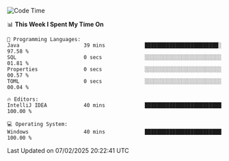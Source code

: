 
<!--START_SECTION:waka-->
![Code Time](http://img.shields.io/badge/Code%20Time-735%20hrs-blue)

📊 **This Week I Spent My Time On** 

```text
💬 Programming Languages: 
Java                     39 mins             ████████████████████████░   97.58 % 
SQL                      0 secs              ░░░░░░░░░░░░░░░░░░░░░░░░░   01.81 % 
Properties               0 secs              ░░░░░░░░░░░░░░░░░░░░░░░░░   00.57 % 
TOML                     0 secs              ░░░░░░░░░░░░░░░░░░░░░░░░░   00.04 % 

🔥 Editors: 
IntelliJ IDEA            40 mins             █████████████████████████   100.00 % 

💻 Operating System: 
Windows                  40 mins             █████████████████████████   100.00 % 
```


 Last Updated on 07/02/2025 20:22:41 UTC
<!--END_SECTION:waka-->
